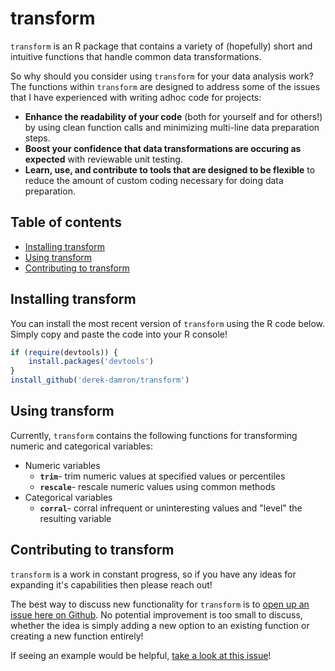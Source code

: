 # transform
`transform` is an R package that contains a variety of (hopefully) short and intuitive functions that handle common data transformations.

So why should you consider using `transform` for your data analysis work?  The functions within `transform` are designed to address some of the issues that I have experienced with writing adhoc code for projects:

+ **Enhance the readability of your code** (both for yourself and for others!) by using clean function calls and minimizing multi-line data preparation steps.
+ **Boost your confidence that data transformations are occuring as expected** with reviewable unit testing.
+ **Learn, use, and contribute to tools that are designed to be flexible** to reduce the amount of custom coding necessary for doing data preparation.

## Table of contents
+ [Installing transform](#installing-transform)
+ [Using transform](#using-transform)
+ [Contributing to transform](#contributing-to-transform)

## Installing transform

You can install the most recent version of `transform` using the R code below.  Simply copy and paste the code into your R console!

```r
if (require(devtools)) {
    install.packages('devtools')
}
install_github('derek-damron/transform')
```

## Using transform

Currently, `transform` contains the following functions for transforming numeric and categorical variables:

+ Numeric variables
    + **`trim`**- trim numeric values at specified values or percentiles
    + **`rescale`**- rescale numeric values using common methods
+ Categorical variables
    + **`corral`**- corral infrequent or uninteresting values and "level" the resulting variable

## Contributing to transform

`transform` is a work in constant progress, so if you have any ideas for expanding it's capabilities then please reach out!  

The best way to discuss new functionality for `transform` is to <a href="https://github.com/derek-damron/transform/issues/new" target="_blank">open up an issue here on Github</a>.  No potential improvement is too small to discuss, whether the idea is simply adding a new option to an existing function or creating a new function entirely!

If seeing an example would be helpful, <a href="https://github.com/derek-damron/transform/issues/1" target="_blank">take a look at this issue</a>!
